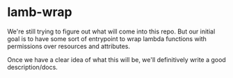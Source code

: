 # lamb-wrap

We're still trying to figure out what will come into this repo. But our initial goal is to have some sort of entrypoint to wrap lambda functions with permissions over resources and attributes.

Once we have a clear idea of what this will be, we'll definitively write a good description/docs.
